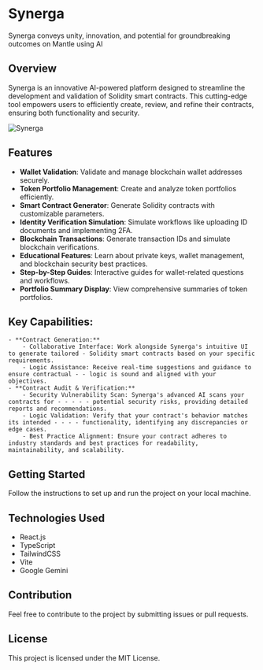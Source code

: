 # Synerga

 Synerga conveys unity, innovation, and potential for groundbreaking outcomes on Mantle using AI 

 ## Overview
 Synerga is an innovative AI-powered platform designed to streamline the development and validation of Solidity smart contracts. This cutting-edge tool empowers users to efficiently create, review, and refine their contracts, ensuring both functionality and security.

![Synerga](https://github.com/user-attachments/assets/f1570859-3e1a-4089-8b5c-dfbb875dca1a)

## Features

- **Wallet Validation**: Validate and manage blockchain wallet addresses securely.
- **Token Portfolio Management**: Create and analyze token portfolios efficiently.
- **Smart Contract Generator**: Generate Solidity contracts with customizable parameters.
- **Identity Verification Simulation**: Simulate workflows like uploading ID documents and implementing 2FA.
- **Blockchain Transactions**: Generate transaction IDs and simulate blockchain verifications.
- **Educational Features**: Learn about private keys, wallet management, and blockchain security best practices.
- **Step-by-Step Guides**: Interactive guides for wallet-related questions and workflows.
- **Portfolio Summary Display**: View comprehensive summaries of token portfolios.

## Key Capabilities:
    - **Contract Generation:**
        - Collaborative Interface: Work alongside Synerga's intuitive UI to generate tailored - Solidity smart contracts based on your specific requirements.
        - Logic Assistance: Receive real-time suggestions and guidance to ensure contractual - - logic is sound and aligned with your objectives.
    - **Contract Audit & Verification:**
        - Security Vulnerability Scan: Synerga's advanced AI scans your contracts for - - - - - potential security risks, providing detailed reports and recommendations.
        - Logic Validation: Verify that your contract's behavior matches its intended - - - - functionality, identifying any discrepancies or edge cases.
        - Best Practice Alignment: Ensure your contract adheres to industry standards and best practices for readability, maintainability, and scalability.


## Getting Started

Follow the instructions to set up and run the project on your local machine.

## Technologies Used

- React.js
- TypeScript
- TailwindCSS
- Vite
- Google Gemini

## Contribution

Feel free to contribute to the project by submitting issues or pull requests.

## License

This project is licensed under the MIT License.


